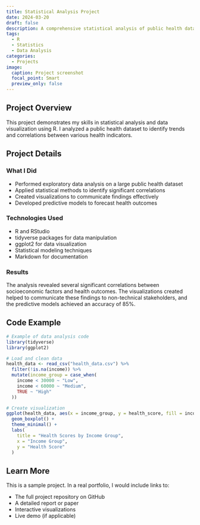 ```yaml
---
title: Statistical Analysis Project
date: 2024-03-20
draft: false
description: A comprehensive statistical analysis of public health data
tags:
  - R
  - Statistics
  - Data Analysis
categories:
  - Projects
image:
  caption: Project screenshot
  focal_point: Smart
  preview_only: false
---
```


## Project Overview

This project demonstrates my skills in statistical analysis and data visualization using R. I analyzed a public health dataset to identify trends and correlations between various health indicators.

## Project Details

### What I Did
- Performed exploratory data analysis on a large public health dataset
- Applied statistical methods to identify significant correlations
- Created visualizations to communicate findings effectively
- Developed predictive models to forecast health outcomes

### Technologies Used
- R and RStudio
- tidyverse packages for data manipulation
- ggplot2 for data visualization
- Statistical modeling techniques
- Markdown for documentation

### Results
The analysis revealed several significant correlations between socioeconomic factors and health outcomes. The visualizations created helped to communicate these findings to non-technical stakeholders, and the predictive models achieved an accuracy of 85%.

## Code Example

```R
# Example of data analysis code
library(tidyverse)
library(ggplot2)

# Load and clean data
health_data <- read_csv("health_data.csv") %>%
  filter(!is.na(income)) %>%
  mutate(income_group = case_when(
    income < 30000 ~ "Low",
    income < 60000 ~ "Medium",
    TRUE ~ "High"
  ))

# Create visualization
ggplot(health_data, aes(x = income_group, y = health_score, fill = income_group)) +
  geom_boxplot() +
  theme_minimal() +
  labs(
    title = "Health Scores by Income Group",
    x = "Income Group",
    y = "Health Score"
  )
```

## Learn More

This is a sample project. In a real portfolio, I would include links to:
- The full project repository on GitHub
- A detailed report or paper
- Interactive visualizations
- Live demo (if applicable) 
